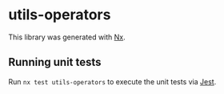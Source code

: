 # utils-operators

This library was generated with [Nx](https://nx.dev).

## Running unit tests

Run `nx test utils-operators` to execute the unit tests via [Jest](https://jestjs.io).

